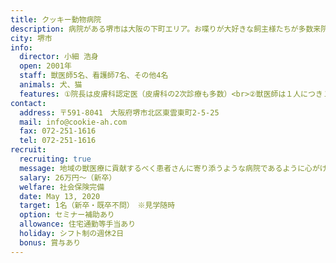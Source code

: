 ```yaml
---
title: クッキー動物病院
description: 病院がある堺市は大阪の下町エリア。お喋りが大好きな飼主様たちが多数来院されます。そのため「人と話すのが好き」という点は重要ポイントです。キャリア3年以上の獣医師が専門性を持つことで、相互に補える病院体制作りを目指しています。
city: 堺市
info:
  director: 小細 浩身
  open: 2001年
  staff: 獣医師5名、看護師7名、その他4名
  animals: 犬、猫
  features: ①院長は皮膚科認定医（皮膚科の2次診療も多数）<br>②獣医師は１人につき１診療科目の深掘りを推奨。⇒各勤務医は歯科・腫瘍科・循環器を勉強中<br>③最新式エコー、４Ｋ腹腔鏡など最新医療機器も多数
contact:
  address: 〒591-8041　大阪府堺市北区東雲東町2-5-25
  mail: info@cookie-ah.com
  fax: 072-251-1616
  tel: 072-251-1616
recruit:
  recruiting: true
  message: 地域の獣医療に貢献するべく患者さんに寄り添うような病院であるように心がけています。＜特徴＞地域に貢献する一次診療をベースとして、皮膚科、循環器科、歯科、腹腔鏡科、統合医療科など獣医師毎に興味のある分野を特に研鑽し診療に活かしております。興味のある分野があれば、積極的に支援いたします。夜診の診療が6時までとなっており、従業員の働きやすい職場環境になるように努めています。（ホームページ参考にしてください。）
  salary: 26万円〜（新卒）
  welfare: 社会保険完備
  date: May 13, 2020
  target: 1名（新卒・既卒不問）　※見学随時
  option: セミナー補助あり
  allowance: 住宅通勤等手当あり
  holiday: シフト制の週休2日
  bonus: 賞与あり
---
```

